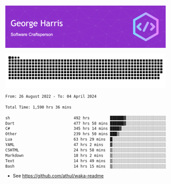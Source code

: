 ![img](./assets/github-header.png)

<div align="center">
  <img  src="https://github.com/1999AZZAR/1999AZZAR/blob/readme/resources/img/grid-snake.svg" alt="snake" />
</div>

<!--START_SECTION:waka-->

```txt
From: 26 August 2022 - To: 04 April 2024

Total Time: 1,590 hrs 36 mins

sh                            492 hrs         ██████▓░░░░░░░░░░░░░░░░░░   26.88 %
Dart                          477 hrs 58 mins ██████▓░░░░░░░░░░░░░░░░░░   26.11 %
C#                            345 hrs 14 mins ████▓░░░░░░░░░░░░░░░░░░░░   18.86 %
Other                         239 hrs 50 mins ███▒░░░░░░░░░░░░░░░░░░░░░   13.10 %
Lua                           63 hrs 29 mins  █░░░░░░░░░░░░░░░░░░░░░░░░   03.47 %
YAML                          47 hrs 2 mins   ▓░░░░░░░░░░░░░░░░░░░░░░░░   02.57 %
CSHTML                        24 hrs 58 mins  ▒░░░░░░░░░░░░░░░░░░░░░░░░   01.36 %
Markdown                      18 hrs 2 mins   ▒░░░░░░░░░░░░░░░░░░░░░░░░   00.99 %
Text                          14 hrs 49 mins  ▒░░░░░░░░░░░░░░░░░░░░░░░░   00.81 %
Bash                          14 hrs 15 mins  ▒░░░░░░░░░░░░░░░░░░░░░░░░   00.78 %
```

<!--END_SECTION:waka-->

- See <https://github.com/athul/waka-readme>
